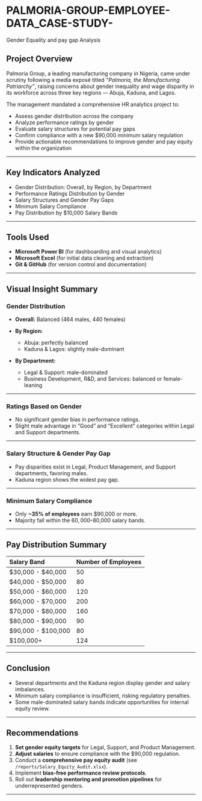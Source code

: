 # PALMORIA-GROUP-EMPLOYEE-DATA_CASE-STUDY-
Gender Equality and pay gap Analysis 


##  Project Overview

Palmoria Group, a leading manufacturing company in Nigeria, came under scrutiny following a media exposé titled *“Palmoria, the Manufacturing Patriarchy”*, raising concerns about gender inequality and wage disparity in its workforce across three key regions — Abuja, Kaduna, and Lagos.

The management mandated a comprehensive HR analytics project to:
- Assess gender distribution across the company
- Analyze performance ratings by gender
- Evaluate salary structures for potential pay gaps
- Confirm compliance with a new $90,000 minimum salary regulation
- Provide actionable recommendations to improve gender and pay equity within the organization

---

##  Key Indicators Analyzed

- Gender Distribution: Overall, by Region, by Department  
- Performance Ratings Distribution by Gender  
- Salary Structures and Gender Pay Gaps  
- Minimum Salary Compliance  
- Pay Distribution by $10,000 Salary Bands  

---

##  Tools Used

- **Microsoft Power BI** (for dashboarding and visual analytics)
- **Microsoft Excel** (for initial data cleaning and extraction)
- **Git & GitHub** (for version control and documentation)

---

##  Visual Insight Summary

###  Gender Distribution  
- **Overall:** Balanced (464 males, 440 females)  
- **By Region:**  
  - Abuja: perfectly balanced  
  - Kaduna & Lagos: slightly male-dominant  

- **By Department:**  
  - Legal & Support: male-dominated  
  - Business Development, R&D, and Services: balanced or female-leaning  



---

###  Ratings Based on Gender  
- No significant gender bias in performance ratings.
- Slight male advantage in “Good” and “Excellent” categories within Legal and Support departments.

---

###  Salary Structure & Gender Pay Gap  
- Pay disparities exist in Legal, Product Management, and Support departments, favoring males.
- Kaduna region shows the widest pay gap.



---

###  Minimum Salary Compliance  
- Only **~35% of employees** earn $90,000 or more.
- Majority fall within the $60,000–$80,000 salary bands.



---

##  Pay Distribution Summary

| Salary Band       | Number of Employees |
|:----------------|:------------------|
| $30,000 - $40,000 | 50                 |
| $40,000 - $50,000 | 80                 |
| $50,000 - $60,000 | 120                |
| $60,000 - $70,000 | 200                |
| $70,000 - $80,000 | 160                |
| $80,000 - $90,000 | 90                 |
| $90,000 - $100,000| 80                 |
| $100,000+         | 124                |



---

##  Conclusion

- Several departments and the Kaduna region display gender and salary imbalances.
- Minimum salary compliance is insufficient, risking regulatory penalties.
- Some male-dominated salary bands indicate opportunities for internal equity review.

---

##  Recommendations

1. **Set gender equity targets** for Legal, Support, and Product Management.
2. **Adjust salaries** to ensure compliance with the $90,000 regulation.
3. Conduct a **comprehensive pay equity audit** (see `/reports/Salary_Equity_Audit.xlsx`).
4. Implement **bias-free performance review protocols**.
5. Roll out **leadership mentoring and promotion pipelines** for underrepresented genders.

---



